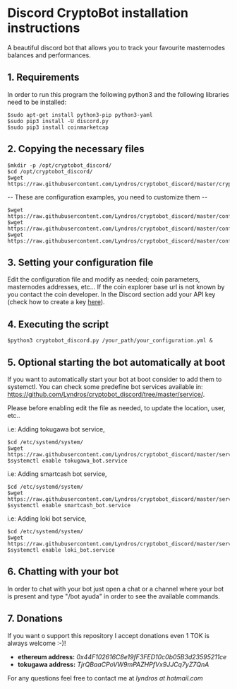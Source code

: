 # Discord CryptoBot installation instructions
A beautiful discord bot that allows you to track your favourite masternodes balances and performances.

## 1. Requirements

In order to run this program the following python3 and the following libraries need to be installed:
```
$sudo apt-get install python3-pip python3-yaml
$sudo pip3 install -U discord.py
$sudo pip3 install coinmarketcap
```
## 2. Copying the necessary files
```
$mkdir -p /opt/cryptobot_discord/
$cd /opt/cryptobot_discord/
$wget https://raw.githubusercontent.com/Lyndros/cryptobot_discord/master/cryptobot_discord.py
```
-- These are configuration examples, you need to customize them --
```
$wget https://raw.githubusercontent.com/Lyndros/cryptobot_discord/master/config/smartcash_bot.yml
$wget https://raw.githubusercontent.com/Lyndros/cryptobot_discord/master/config/tokugawa_bot.yml
$wget https://raw.githubusercontent.com/Lyndros/cryptobot_discord/master/config/loki_bot.yml
```
## 3. Setting your configuration file

Edit the configuration file and modify as needed; coin parameters, masternodes addresses, etc...
If the coin explorer base url is not known by you contact the coin developer.
In the Discord section add your API key (check how to create a key <a href="https://discordpy.readthedocs.io/en/rewrite/discord.html">here</a>).

## 4. Executing the script
``` 
$python3 cryptobot_discord.py /your_path/your_configuration.yml & 
```

## 5. Optional starting the bot automatically at boot
If you want to automatically start your bot at boot consider to add them to systemctl.
You can check some predefine bot services available in: https://github.com/Lyndros/cryptobot_discord/tree/master/service/.

Please before enabling edit the file as needed, to update the location, user, etc..

i.e: Adding tokugawa bot service,
```
$cd /etc/systemd/system/
$wget https://raw.githubusercontent.com/Lyndros/cryptobot_discord/master/service/tokugawa_bot.service
$systemctl enable tokugawa_bot.service
```
i.e: Adding smartcash bot service,
```
$cd /etc/systemd/system/
$wget https://raw.githubusercontent.com/Lyndros/cryptobot_discord/master/service/smartcash_bot.service
$systemctl enable smartcash_bot.service
```
i.e: Adding loki bot service,
```
$cd /etc/systemd/system/
$wget https://raw.githubusercontent.com/Lyndros/cryptobot_discord/master/service/loki_bot.service
$systemctl enable loki_bot.service
```

## 6. Chatting with your bot
In order to chat with your bot just open a chat or a channel where your bot is present and type 
"/bot ayuda" in order to see the available commands.

## 7. Donations
If you want o support this repository I accept donations even 1 TOK is always welcome :-)!

- <b>ethereum address:</b> <i>0x44F102616C8e19fF3FED10c0b05B3d23595211ce</i>
- <b>tokugawa address:</b> <i>TjrQBaaCPoVW9mPAZHPfVx9JJCq7yZ7QnA</i>

For any questions feel free to contact me at <i>lyndros at hotmail.com</i>

